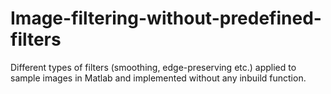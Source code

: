 # Image-filtering-without-predefined-filters
Different types of filters (smoothing, edge-preserving etc.) applied to sample images in Matlab and implemented without any inbuild function.
